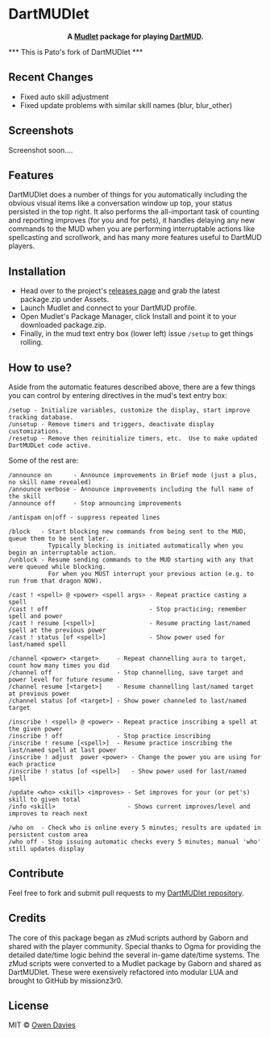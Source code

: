 # DartMUDlet

**<p bold align="center">A [Mudlet](https://www.mudlet.org/) package for playing [DartMUD](http://dartmud.com).</p>**

*** This is Pato's fork of DartMUDlet ***

## Recent Changes
- Fixed auto skill adjustment
- Fixed update problems with similar skill names (blur, blur_other)

## Screenshots
Screenshot soon....

## Features
DartMUDlet does a number of things for you automatically including the obvious visual items like a conversation window up top, your status persisted in the top right.  It also performs the all-important task of counting and reporting improves (for you and for pets), it handles delaying any new commands to the MUD when you are performing interruptable actions like spellcasting and scrollwork, and has many more features useful to DartMUD players.

## Installation
+ Head over to the project's [releases page](https://github.com/daviesow/dartmudlet/releases) and grab the latest package.zip under Assets.
+ Launch Mudlet and connect to your DartMUD profile.  
+ Open Mudlet's Package Manager, click Install and point it to your downloaded package.zip.
+ Finally, in the mud text entry box (lower left) issue `/setup` to get things rolling.

## How to use?
Aside from the automatic features described above, there are a few things you can control by entering directives in the mud's text entry box:

```
/setup - Initialize variables, customize the display, start improve tracking database.
/unsetup - Remove timers and triggers, deactivate display customizations.
/resetup - Remove then reinitialize timers, etc.  Use to make updated DartMUDLet code active.
```
Some of the rest are:
```
/announce on      - Announce improvements in Brief mode (just a plus, no skill name revealed)
/announce verbose - Announce improvements including the full name of the skill
/announce off     - Stop announcing improvements
```
```
/antispam on|off - suppress repeated lines
```
```
/block   - Start blocking new commands from being sent to the MUD, queue them to be sent later.
           Typically blocking is initiated automatically when you begin an interruptable action.
/unblock - Resume sending commands to the MUD starting with any that were queued while blocking.
           For when you MUST interrupt your previous action (e.g. to run from that dragon NOW).
```
```
/cast ! <spell> @ <power> <spell args> - Repeat practice casting a spell
/cast ! off                            - Stop practicing; remember spell and power
/cast ! resume [<spell>]               - Resume practing last/named spell at the previous power
/cast ! status [of <spell>]            - Show power used for last/named spell
```
```
/channel <power> <target>     - Repeat channelling aura to target, count how many times you did 
/channel off                  - Stop channelling, save target and power level for future resume
/channel resume [<target>]    - Resume channelling last/named target at previous power
/channel status [of <target>] - Show power channeled to last/named target
```
```
/inscribe ! <spell> @ <power> - Repeat practice inscribing a spell at the given power 
/inscribe ! off               - Stop practice inscribing 
/inscribe ! resume [<spell>]  - Resume practice inscribing the last/named spell at last power 
/inscribe ! adjust  power <power> - Change the power you are using for each practice
/inscribe ! status [of <spell>]   - Show power used for last/named spell
```
```
/update <who> <skill> <improves> - Set improves for your (or pet's) skill to given total
/info <skill>                    - Shows current improves/level and improves to reach next
```
```
/who on  - Check who is online every 5 minutes; results are updated in persistent custom area
/who off - Stop issuing automatic checks every 5 minutes; manual 'who' still updates display
```
## Contribute
Feel free to fork and submit pull requests to my [DartMUDlet repository](https://github.com/daviesow/dartmudlet).

## Credits
The core of this package began as zMud scripts authord by Gaborn and shared with the player community.  Special thanks to Ogma for providing the detailed date/time logic behind the several in-game date/time systems.  The zMud scripts were converted to a Mudlet package by Gaborn and shared as DartMUDlet.  These were exensively refactored into modular LUA and brought to GitHub by missionz3r0.
## License
MIT © [Owen Davies](https://github.com/daviesow)
